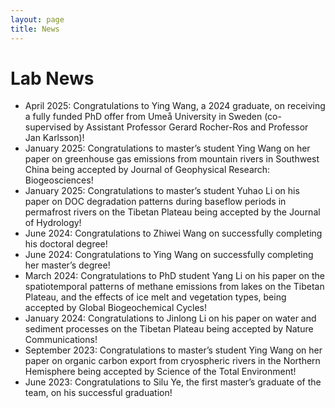 ```yaml
---
layout: page
title: News
---
```


# Lab News
- April 2025: Congratulations to Ying Wang, a 2024 graduate, on receiving a fully funded PhD offer from Umeå University in Sweden (co-supervised by Assistant Professor Gerard Rocher-Ros and Professor Jan Karlsson)!
- January 2025: Congratulations to master’s student Ying Wang on her paper on greenhouse gas emissions from mountain rivers in Southwest China being accepted by Journal of Geophysical Research: Biogeosciences!
- January 2025: Congratulations to master’s student Yuhao Li on his paper on DOC degradation patterns during baseflow periods in permafrost rivers on the Tibetan Plateau being accepted by the Journal of Hydrology!
- June 2024: Congratulations to Zhiwei Wang on successfully completing his doctoral degree!
- June 2024: Congratulations to Ying Wang on successfully completing her master’s degree!
- March 2024: Congratulations to PhD student Yang Li on his paper on the spatiotemporal patterns of methane emissions from lakes on the Tibetan Plateau, and the effects of ice melt and vegetation types, being accepted by Global Biogeochemical Cycles!
- January 2024: Congratulations to Jinlong Li on his paper on water and sediment processes on the Tibetan Plateau being accepted by Nature Communications!
- September 2023: Congratulations to master’s student Ying Wang on her paper on organic carbon export from cryospheric rivers in the Northern Hemisphere being accepted by Science of the Total Environment!
- June 2023: Congratulations to Silu Ye, the first master’s graduate of the team, on his successful graduation!
